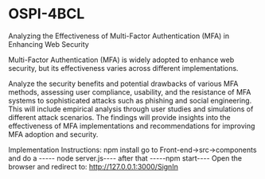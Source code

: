 # OSPI-4BCL

Analyzing the Effectiveness of Multi-Factor Authentication (MFA) in Enhancing Web Security

Multi-Factor Authentication (MFA) is widely adopted to enhance web security, but its effectiveness varies across different implementations.

Analyze the security benefits and potential drawbacks of various MFA methods, assessing user compliance, usability, and the resistance of MFA systems to sophisticated attacks such as phishing and social engineering. This will include empirical analysis through user studies and simulations of different attack scenarios. The findings will provide insights into the effectiveness of MFA implementations and recommendations for improving MFA adoption and security.

Implementation Instructions:
npm install
go to Front-end->src->components and do a -----
node server.js----
after that -----npm start----
Open the browser and redirect to: http://127.0.0.1:3000/SignIn

